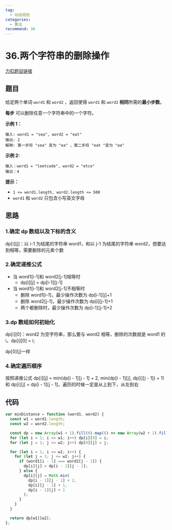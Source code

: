 ```yaml
---
tag:
  - 动态规划
categories:
  - 算法
recommend: 36
---
```


# 36.两个字符串的删除操作

[力扣题目链接](https://leetcode.cn/problems/delete-operation-for-two-strings/)

## 题目

给定两个单词 `word1` 和 `word2` ，返回使得 `word1` 和 `word2` **相同**所需的**最小步数**。

**每步** 可以删除任意一个字符串中的一个字符。

**示例 1：**

```
输入: word1 = "sea", word2 = "eat"
输出: 2
解释: 第一步将 "sea" 变为 "ea" ，第二步将 "eat "变为 "ea"
```

**示例 2:**

```
输入：word1 = "leetcode", word2 = "etco"
输出：4
```

**提示：**

- `1 <= word1.length, word2.length <= 500`
- `word1` 和 `word2` 只包含小写英文字母

## 思路

### 1.确定 dp 数组以及下标的含义

dp\[i][j]：以 i-1 为结尾的字符串 word1，和以 j-1 为结尾的字符串 word2，想要达到相等，需要删除的元素个数

### 2.确定递推公式

- 当 word1[i-1]和 word2[j-1]相等时
  - dp\[i][j] = dp\[i-1][j-1]
- 当 word1[i-1]和 word2[j-1]不相等时
  - 删除 word1[i-1]，最少操作次数为 dp\[i-1][j]+1
  - 删除 word2[j-1]，最少操作次数为 dp\[i][j-1]+1
  - 两个都删除时，最少操作次数为 dp\[i-1][j-1]+2

### 3.dp 数组如何初始化

dp\[i][0]：word2 为空字符串，那么要与 word2 相等，删除的次数就是 word1 的 i，dp\[i][0] = i;

dp\[0][j]一样

### 4.确定遍历顺序

按照递推公式 dp\[i][j] = min(dp\[i - 1][j - 1] + 2, min(dp\[i - 1][j], dp\[i][j - 1]) + 1)和 dp\[i][j] = dp\[i - 1][j - 1]，遍历的时候一定是从上到下，从左到右

## 代码

```js
var minDistance = function (word1, word2) {
  const w1 = word1.length;
  const w2 = word2.length;

  const dp = new Array(w1 + 1).fill(0).map(() => new Array(w2 + 1).fill(0));
  for (let i = 1; i <= w1; i++) dp[i][0] = i;
  for (let j = 1; j <= w2; j++) dp[0][j] = j;

  for (let i = 1; i <= w1; i++) {
    for (let j = 1; j <= w2; j++) {
      if (word1[i - 1] === word2[j - 1]) {
        dp[i][j] = dp[i - 1][j - 1];
      } else {
        dp[i][j] = Math.min(
          dp[i - 1][j - 1] + 2,
          dp[i][j - 1] + 1,
          dp[i - 1][j] + 1
        );
      }
    }
  }

  return dp[w1][w2];
};
```

